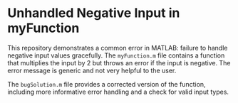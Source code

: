 # Unhandled Negative Input in myFunction

This repository demonstrates a common error in MATLAB: failure to handle negative input values gracefully. The `myFunction.m` file contains a function that multiplies the input by 2 but throws an error if the input is negative. The error message is generic and not very helpful to the user.

The `bugSolution.m` file provides a corrected version of the function, including more informative error handling and a check for valid input types.
